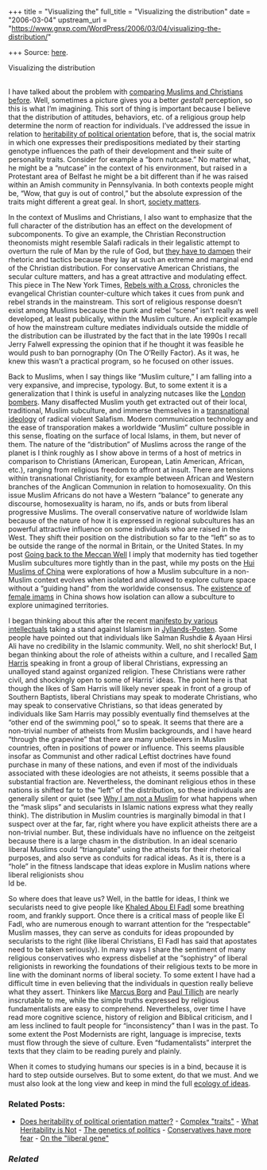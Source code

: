 +++
title = "Visualizing the"
full_title = "Visualizing the distribution"
date = "2006-03-04"
upstream_url = "https://www.gnxp.com/WordPress/2006/03/04/visualizing-the-distribution/"

+++
Source: [here](https://www.gnxp.com/WordPress/2006/03/04/visualizing-the-distribution/).

Visualizing the distribution

[](https://www.gnxp.com/blog/uploaded_images/distribution-707769.jpg)  
I have talked about the problem with [comparing Muslims and Christians before](https://www.gnxp.com/blog/2005/08/analogies-going-off-base.php). Well, sometimes a picture gives you a better *gestalt* perception, so this is what I’m imagining. This sort of thing is important because I believe that the distribution of attitudes, behaviors, etc. of a religious group help determine the norm of reaction for individuals. I’ve addressed the issue in relation to [heritability of political orientation](https://www.gnxp.com/MT2/archives/004096.html) before, that is, the social matrix in which one expresses their predispositions mediated by their starting genotype influences the path of their development and their suite of personality traits. Consider for example a “born nutcase.” No matter what, he might be a “nutcase” in the context of his environment, but raised in a Protestant area of Belfast he might be a bit different than if he was raised within an Amish community in Pennsylvania. In both contexts people might be, “Wow, that guy is out of control,” but the absolute expression of the traits might different a great geal. In short, [society matters](https://www.gnxp.com/blog/2006/01/10-questions-for-judith-rich-harris.php).

In the context of Muslims and Christians, I also want to emphasize that the full character of the distribution has an effect on the development of subcomponents. To give an example, the Christian Reconstruction theonomists might resemble Salafi radicals in their legalistic attempt to overturn the rule of Man by the rule of God, but [they have to dampen](http://www.motherjones.com/news/feature/2005/12/a_nation_under_god.html) their rhetoric and tactics because they lay at such an extreme and marginal end of the Christian distribution. For conservative American Christians, the secular culture matters, and has a great attractive and modulating effect. This piece in The New York Times, [Rebels with a Cross](http://www.nytimes.com/2006/03/02/fashion/thursdaystyles/02rebels.html?ex=1298955600&en=48028d1563be3d7c&ei=5090&partner=rssuserland&emc=rss), chronicles the evangelical Christian counter-culture which takes it cues from punk and rebel strands in the mainstream. This sort of religious response doesn’t exist among Muslims because the punk and rebel “scene” isn’t really as well developed, at least publically, within the Muslim culture. An explicit example of how the mainstream culture mediates individuals outside the middle of the distribution can be illustrated by the fact that in the late 1990s I recall Jerry Falwell expressing the opinion that if he thought it was feasible he would push to ban pornography (On The O’Reilly Factor). As it was, he knew this wasn’t a practical program, so he focused on other issues.

Back to Muslims, when I say things like “Muslim culture,” I am falling into a very expansive, and imprecise, typology. But, to some extent it is a generalization that I think is useful in analyzing nutcases like the [London bombers](http://news.bbc.co.uk/1/hi/uk/4676861.stm). Many disaffected Muslim youth get extracted out of their local, traditional, Muslim subculture, and immerse themselves in a [transnational ideology](https://www.gnxp.com/blog/2005/10/terrorist-networks-part-n.php) of radical violent Salafism. Modern communication technology and the ease of transporation makes a worldwide “Muslim” culture possible in this sense, floating on the surface of local Islams, in them, but never of them. The nature of the “distribution” of Muslims across the range of the planet is I think roughly as I show above in terms of a host of metrics in comparison to Christians (American, European, Latin American, African, etc.), ranging from religious freedom to affront at insult. There are tensions within transnational Christianity, for example between African and Western branches of the Anglican Communion in relation to homosexuality. On this issue Muslim Africans do not have a Western “balance” to generate any discourse, homosexuality is haram, no ifs, ands or buts from liberal progressive Muslims. The overall conservative nature of worldwide Islam because of the nature of how it is expressed in regional subcultures has an powerful attractive influence on some individuals who are raised in the West. They shift their position on the distribution so far to the “left” so as to be outside the range of the normal in Britain, or the United States. In my post [Going back to the Meccan Well](https://www.gnxp.com/blog/2005/08/going-back-to-meccan-well.php) I imply that modernity has tied together Muslim subcultures more tightly than in the past, while my posts on the [Hui Muslims of China](https://www.gnxp.com/blog/2005/08/why-hui.php) were explorations of how a Muslim subculture in a non-Muslim context evolves when isolated and allowed to explore culture space without a “guiding hand” from the worldwide consensus. The [existence of female imams](https://www.gnxp.com/MT2/archives/003729.html) in China shows how isolation can allow a subculture to explore unimagined territories.

I began thinking about this after the recent [manifesto by various intellectuals](http://www.sepiamutiny.com/sepia/archives/003074.html) taking a stand against Islamism in [Jyllands-Posten](http://www.jp.dk/indland/artikel:aid=3585740/). Some people have pointed out that individuals like Salman Rushdie & Ayaan Hirsi Ali have no credibility in the Islamic community. Well, no shit sherlock! But, I began thinking about the role of atheists within a culture, and I recalled [Sam Harris](http://www.samharris.org/index.php/samharris/television/) speaking in front a group of liberal Christians, expressing an unalloyed stand against organized religion. These Christians were rather civil, and shockingly open to some of Harris’ ideas. The point here is that though the likes of Sam Harris will likely never speak in front of a group of Southern Baptists, liberal Christians may speak to moderate Christians, who may speak to conservative Christians, so that ideas generated by individuals like Sam Harris may possibly eventually find themselves at the “other end of the swimming pool,” so to speak. It seems that there are a non-trivial number of atheists from Muslim backgrounds, and I have heard “through the grapevine” that there are many unbelievers in Muslim countries, often in positions of power or influence. This seems plausible insofar as Communist and other radical Leftist doctrines have found purchase in many of these nations, and even if most of the individuals associated with these ideologies are not atheists, it seems possible that a substantial fraction are. Nevertheless, the dominant religious ethos in these nations is shifted far to the “left” of the distribution, so these individuals are generally silent or quiet (see [Why I am not a Muslim](https://www.amazon.com/exec/obidos/ASIN/0879759844/geneexpressio-20/) for what happens when the “mask slips” and secularists in Islamic nations express what they really think). The distribution in Muslim countries is marginally bimodal in that I suspect over at the far, far, right where you have explicit atheists there are a non-trivial number. But, these individuals have no influence on the zeitgeist because there is a large chasm in the distribution. In an ideal scenario liberal Muslims could “triangulate” using the atheists for their rhetorical purposes, and also serve as conduits for radical ideas. As it is, there is a “hole” in the fitness landscape that ideas explore in Muslim nations where liberal religionists shou  
ld be.

So where does that leave us? Well, in the battle for ideas, I think we secularists need to give people like [Khaled Abou El Fadl](http://www.law.ucla.edu/home/index.asp?page=386) some breathing room, and frankly support. Once there is a critical mass of people like El Fadl, who are numerous enough to warrant attention for the “respectable” Muslim masses, they can serve as conduits for ideas propounded by secularists to the right (like liberal Christians, El Fadl has said that apostates need to be taken seriously). In many ways I share the sentiment of many religious conservatives who express disbelief at the “sophistry” of liberal religionists in reworking the foundations of their religious texts to be more in line with the dominant norms of liberal society. To some extent I have had a difficult time in even believing that the individuals in question really believe what they assert. Thinkers like [Marcus Borg](http://oregonstate.edu/dept/philosophy/borg.html) and [Paul Tillich](http://www.theology.ie/theologians/tillich.htm) are nearly inscrutable to me, while the simple truths expressed by religious fundamentalists are easy to comprehend. Nevertheless, over time I have read more cognitive science, history of religion and Biblical criticism, and I am less inclined to fault people for “inconsistency” than I was in the past. To some extent the Post Modernists are right, language is imprecise, texts must flow through the sieve of culture. Even “fudamentalists” interpret the texts that they claim to be reading purely and plainly.

When it comes to studying humans our species is in a bind, because it is hard to step outside ourselves. But to some extent, do that we must. And we must also look at the long view and keep in mind the full [ecology of ideas](https://www.gnxp.com/MT2/archives/004070.html).

### Related Posts:

- [Does heritability of political orientation
  matter?](https://www.gnxp.com/WordPress/2011/06/17/does-heritability-of-political-orientation-matter/) - [Complex
  "traits"](https://www.gnxp.com/WordPress/2005/06/21/complex-traits/) - [What Heritability is
  Not](https://www.gnxp.com/WordPress/2009/12/15/what-heritability-is-not/) - [The genetics of
  politics](https://www.gnxp.com/WordPress/2008/11/09/the-genetics-of-politics/) - [Conservatives have more
  fear](https://www.gnxp.com/WordPress/2008/09/19/conservatives-have-more-fear/) - [On the "liberal
  gene"](https://www.gnxp.com/WordPress/2010/10/31/on-the-liberal-gene/)

### *Related*

[](https://www.addtoany.com/add_to/facebook?linkurl=https%3A%2F%2Fwww.gnxp.com%2FWordPress%2F2006%2F03%2F04%2Fvisualizing-the-distribution%2F&linkname=Visualizing%20the%20distribution "Facebook")[](https://www.addtoany.com/add_to/twitter?linkurl=https%3A%2F%2Fwww.gnxp.com%2FWordPress%2F2006%2F03%2F04%2Fvisualizing-the-distribution%2F&linkname=Visualizing%20the%20distribution "Twitter")[](https://www.addtoany.com/add_to/email?linkurl=https%3A%2F%2Fwww.gnxp.com%2FWordPress%2F2006%2F03%2F04%2Fvisualizing-the-distribution%2F&linkname=Visualizing%20the%20distribution "Email")[](https://www.addtoany.com/share)
